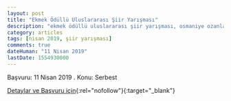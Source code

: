 ```yaml
---
layout: post
title: "Ekmek Ödüllü Uluslararası Şiir Yarışması"
description: "ekmek ödüllü uluslararası şiir yarışması, osmaniye ozanlar şairler yazarlar derneği"
category: articles
tags: [nisan 2019, şiir yarışması]
comments: true
dateHuman: "11 Nisan 2019"
lastDate: 1554930000
---
```


Başvuru: 11 Nisan 2019 . 
Konu: Serbest

[Detaylar ve Başvuru için](http://www.medyagazete.com/kultur-sanat/ekmek-odullu-siir-yarismasi-katilim-kosullari-h26084.html?utm_source=edebiyatyarismalari.com&utm_medium=affiliate){:rel="nofollow"}{:target="_blank"}